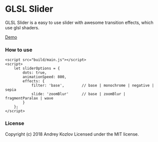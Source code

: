 # GLSL Slider

GLSL Slider is a easy to use slider with awesome transition effects, which use glsl shaders. 

[Demo](https://kozlov-a-d.github.io/glsl-slider/)
### How to use

```
<script src="build/main.js"></script>
<script>
    let sliderOptions = {
        dots: true,
        animationSpeed: 800,
        effects: {
            filter: 'base',        // base | monochrome | negative | sepia
            slide: 'zoomBlur'      // base | zoomBlur | fragmentParalax | wave
        }
    };
</script>
```

### License
Copyright (c) 2018 Andrey Kozlov
Licensed under the MIT license.
